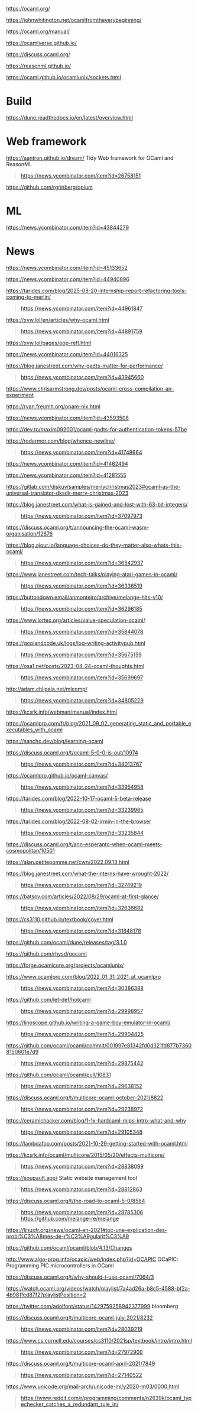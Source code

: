 https://ocaml.org/

https://johnwhitington.net/ocamlfromtheverybeginning/

https://ocaml.org/manual/

https://ocamlverse.github.io/

https://discuss.ocaml.org/

https://reasonml.github.io/

https://ocaml.github.io/ocamlunix/sockets.html

# Build
https://dune.readthedocs.io/en/latest/overview.html

# Web framework
https://aantron.github.io/dream/ Tidy Web framework for OCaml and ReasonML
> https://news.ycombinator.com/item?id=26758151

https://github.com/rgrinberg/opium

# ML
https://news.ycombinator.com/item?id=43844279

# News
https://news.ycombinator.com/item?id=45133652

https://news.ycombinator.com/item?id=44940896

https://tarides.com/blog/2025-08-20-internship-report-refactoring-tools-coming-to-merlin/
> https://news.ycombinator.com/item?id=44961847

https://xvw.lol/en/articles/why-ocaml.html
> https://news.ycombinator.com/item?id=44891759

https://xvw.lol/pages/oop-refl.html

https://news.ycombinator.com/item?id=44016325

https://blog.janestreet.com/why-gadts-matter-for-performance/
> https://news.ycombinator.com/item?id=43945660

https://www.chrisarmstrong.dev/posts/ocaml-cross-compilation-an-experiment

https://ryan.freumh.org/opam-nix.html

https://news.ycombinator.com/item?id=43593508

https://dev.to/maxim092001/ocaml-gadts-for-authentication-tokens-57be

https://rodarmor.com/blog/whence-newline/
> https://news.ycombinator.com/item?id=41748664

https://news.ycombinator.com/item?id=41462494

https://news.ycombinator.com/item?id=41281555

https://gitlab.com/diskuv/samples/merrychristmas2023#ocaml-as-the-universal-translator-dksdk-merry-christmas-2023

https://blog.janestreet.com/what-is-gained-and-lost-with-63-bit-integers/
> https://news.ycombinator.com/item?id=37097973

https://discuss.ocaml.org/t/announcing-the-ocaml-wasm-organisation/12676

https://blog.ajour.io/language-choices-do-they-matter-also-whats-this-ocaml/
> https://news.ycombinator.com/item?id=36542937

https://www.janestreet.com/tech-talks/playing-atari-games-in-ocaml/
> https://news.ycombinator.com/item?id=36336519

https://buttondown.email/anmonteiro/archive/melange-hits-v10/
> https://news.ycombinator.com/item?id=36296185

https://www.lortex.org/articles/value-speculation-ocaml/
> https://news.ycombinator.com/item?id=35844078

https://gopiandcode.uk/logs/log-writing-activitypub.html
> https://news.ycombinator.com/item?id=35675159

https://osa1.net/posts/2023-04-24-ocaml-thoughts.html
> https://news.ycombinator.com/item?id=35699697

http://adam.chlipala.net/mlcomp/
> https://news.ycombinator.com/item?id=34805229

https://kcsrk.info/webman/manual/index.html

https://ocamlpro.com/fr/blog/2021_09_02_generating_static_and_portable_executables_with_ocaml

https://sancho.dev/blog/learning-ocaml

https://discuss.ocaml.org/t/ocaml-5-0-0-is-out/10974
> https://news.ycombinator.com/item?id=34013767

https://ocamlpro.github.io/ocaml-canvas/
> https://news.ycombinator.com/item?id=33954958

https://tarides.com/blog/2022-10-17-ocaml-5-beta-release
> https://news.ycombinator.com/item?id=33239965

https://tarides.com/blog/2022-08-02-irmin-in-the-browser
> https://news.ycombinator.com/item?id=33235844

https://discuss.ocaml.org/t/ann-esperanto-when-ocaml-meets-cosmopolitan/10501

https://alan.petitepomme.net/cwn/2022.09.13.html

https://blog.janestreet.com/what-the-interns-have-wrought-2022/
> https://news.ycombinator.com/item?id=32749219

https://batsov.com/articles/2022/08/29/ocaml-at-first-glance/
> https://news.ycombinator.com/item?id=32636682

https://cs3110.github.io/textbook/cover.html
> https://news.ycombinator.com/item?id=31848178

https://github.com/ocaml/dune/releases/tag/3.1.0

https://github.com/rhysd/gocaml

https://forge.ocamlcore.org/projects/ocamlunix/

https://www.ocamlpro.com/blog/2022_01_31_2021_at_ocamlpro
> https://news.ycombinator.com/item?id=30386388

https://github.com/let-def/hotcaml
> https://news.ycombinator.com/item?id=29998957

https://linoscope.github.io/writing-a-game-boy-emulator-in-ocaml/
> https://news.ycombinator.com/item?id=29904425

https://github.com/ocaml/ocaml/commit/001997e81342fd0d321fd877b73608150601e7d9
> https://news.ycombinator.com/item?id=29875442

https://github.com/ocaml/ocaml/pull/10831
> https://news.ycombinator.com/item?id=29638152

https://discuss.ocaml.org/t/multicore-ocaml-october-2021/8822
> https://news.ycombinator.com/item?id=29238972

https://ceramichacker.com/blog/1-1x-hardcaml-mips-intro-what-and-why
> https://news.ycombinator.com/item?id=29105348

https://lambdafoo.com/posts/2021-10-29-getting-started-with-ocaml.html

https://kcsrk.info/ocaml/multicore/2015/05/20/effects-multicore/
> https://news.ycombinator.com/item?id=28838099

https://soupault.app/ Static website management tool
> https://news.ycombinator.com/item?id=28812863

https://discuss.ocaml.org/t/the-road-to-ocaml-5-0/8584
> https://news.ycombinator.com/item?id=28785306
> https://github.com/melange-re/melange

https://linuxfr.org/news/ocaml-en-2021#toc-une-explication-des-probl%C3%A8mes-de-r%C3%A9gularit%C3%A9

https://github.com/ocaml/ocaml/blob/4.13/Changes

http://www.algo-prog.info/ocapic/web/index.php?id=OCAPIC OCaPIC: Programming PIC microcontrollers in OCaml

https://discuss.ocaml.org/t/why-should-i-use-ocaml/7064/3

https://watch.ocaml.org/videos/watch/playlist/7a4ad26a-b8c5-4588-bf2a-4b981fed87f2?playlistPosition=2

https://twitter.com/adolfont/status/1429759258942377999 bloomberg

https://discuss.ocaml.org/t/multicore-ocaml-july-2021/8232
> https://news.ycombinator.com/item?id=28039219

https://www.cs.cornell.edu/courses/cs3110/2021sp/textbook/intro/intro.html
> https://news.ycombinator.com/item?id=27972900

https://discuss.ocaml.org/t/multicore-ocaml-april-2021/7849
> https://news.ycombinator.com/item?id=27140522

https://www.unicode.org/mail-arch/unicode-ml/y2020-m03/0000.html
> https://www.reddit.com/r/programming/comments/n2639k/ocaml_typechecker_catches_a_redundant_rule_in/
